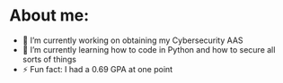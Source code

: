 # About me:
- 🔭 I’m currently working on obtaining my Cybersecurity AAS
- 🌱 I’m currently learning how to code in Python and how to secure all sorts of things
- ⚡ Fun fact: I had a 0.69 GPA at one point
